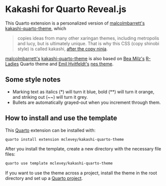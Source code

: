 # Kakashi for Quarto Reveal.js

This Quarto extension is a personalized version of [malcolmbarrett's](https://github.com/malcolmbarrett/) [kakashi-quarto-theme](https://github.com/malcolmbarrett/kakashi-quarto-theme), which

> copies ideas from many other xaringan themes, including metropolis and lucy, but is ultimately unique. That is why this CSS (copy shinobi style) is called kakashi, [after the copy ninja](https://www.wikiwand.com/en/Kakashi_Hatake).

[malcolmbarrett's](https://github.com/malcolmbarrett/) [kakashi-quarto-theme](https://github.com/malcolmbarrett/kakashi-quarto-theme) is also based on [Bea Milz's](https://beamilz.com/) [R-Ladies](https://github.com/beatrizmilz/quarto-rladies-theme) Quarto theme and [Emil Hvitfeldt's](https://www.emilhvitfeldt.com/) [nes theme](https://github.com/EmilHvitfeldt/quarto-nes-theme).

## Some style notes

- Marking text as italics (\*) will turn it blue, bold (\*\*) will turn it orange, and striking out (~~) will turn it grey.
- Bullets are automatically grayed-out when you increment through them.

## How to install and use the template

This [Quarto](https://quarto.org) extension can be installed with:

```bash
quarto install extension mclevey/kakashi-quarto-theme
```

After you install the template, create a new directory with the necessary file files:

```bash
quarto use template mclevey/kakashi-quarto-theme
```

If you want to use the theme across a project, install the theme in the root directory and set up a [Quarto project](https://quarto.org/docs/projects/quarto-projects.html).
